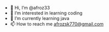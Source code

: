 - 👋 Hi, I’m @afroz33
- 👀 I’m interested in learning coding
- 🌱 I’m currently learning java
- 📫 How to reach me afrozsk770@gmail.com
  

<!---
afroz33/afroz33 is a ✨ special ✨ repository because its `README.md` (this file) appears on your GitHub profile.
You can click the Preview link to take a look at your changes.
--->
